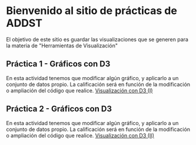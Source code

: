 # Bienvenido al sitio de prácticas de ADDST 

El objetivo de este sitio es guardar las visualizaciones que se generen para la materia de "Herramientas de Visualización"

## Práctica 1 - Gráficos con D3

En esta actividad tenemos que modificar algún gráfico, y aplicarlo a un conjunto de datos propio. La calificación será en función de la modificación o ampliación del código que realice. [Visualización con D3 (I)](https://dtagle.github.io/precios/)

## Práctica 2 - Gráficos con D3

En esta actividad tenemos que modificar algún gráfico, y aplicarlo a un conjunto de datos propio. La calificación será en función de la modificación o ampliación del código que realice. [Visualización con D3 (II)](https://dtagle.github.io/practica2/)
